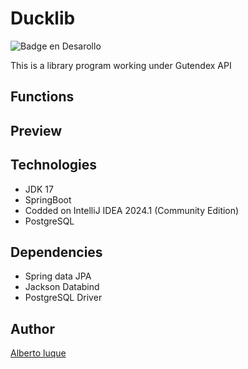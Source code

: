 # Ducklib


![Badge en Desarollo](https://img.shields.io/badge/STATUS-%20DEVELOPING-green)

This is a library program working under Gutendex API
## Functions

## Preview

## Technologies
  - JDK 17
  - SpringBoot
  - Codded on IntelliJ IDEA 2024.1 (Community Edition)
  - PostgreSQL
## Dependencies
  - Spring data JPA
  - Jackson Databind
  - PostgreSQL Driver

## Author
[Alberto luque](https://www.linkedin.com/in/alberto-luque-fve/) 